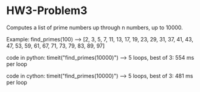 HW3-Problem3
============

Computes a list of prime numbers up through n numbers, up to 10000.

Example: find_primes(100) --> 
[2, 3, 5, 7, 11, 13, 17, 19, 23, 29, 31, 37, 41, 43, 47, 53, 59, 61, 67, 71, 73, 79, 83, 89, 97]

code in python: timeit("find_primes(10000)") --> 5 loops, best of 3: 554 ms per loop

code in cython: timeit("find_primes(10000)") --> 5 loops, best of 3: 481 ms per loop
